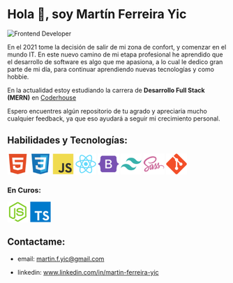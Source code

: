 # Hola 👋, soy **Martín Ferreira Yic**

![Frontend Developer](https://res.cloudinary.com/practicaldev/image/fetch/s--iiE-sG6R--/c_imagga_scale,f_auto,fl_progressive,h_420,q_auto,w_1000/https://dev-to-uploads.s3.amazonaws.com/i/an073jdwgkc1ztij8sj7.png)

En el 2021 tome la decisión de salir de mi zona de confort, y comenzar en el mundo IT.
En este nuevo camino de mi etapa profesional he aprendido que el desarrollo de software es algo que me apasiona, a lo cual le dedico gran parte de mi día, para continuar aprendiendo nuevas tecnologías y como hobbie.

En la actualidad estoy estudiando la carrera de **Desarrollo Full Stack (MERN)** en [Coderhouse](https://www.coderhouse.com.uy/online/carrera-online-desarrollo-fullstack)

Espero encuentres algún repositorio de tu agrado y apreciaria mucho cualquier feedback, ya que eso ayudará a seguir mi crecimiento personal.

## Habilidades y Tecnologías:

[<img src="https://github.com/devicons/devicon/blob/master/icons/html5/html5-plain.svg" width="48">](https://developer.mozilla.org/es/docs/Web/HTML)
[<img src="https://github.com/devicons/devicon/blob/master/icons/css3/css3-original.svg" width="48">](https://www.w3schools.com/css/)
[<img src="https://github.com/devicons/devicon/blob/master/icons/javascript/javascript-original.svg" width="48">](https://www.javascript.com/)
[<img src="https://github.com/devicons/devicon/blob/master/icons/react/react-original.svg" width="48">](https://es.reactjs.org/)
[<img src="https://github.com/devicons/devicon/blob/master/icons/bootstrap/bootstrap-plain.svg" width="48">](https://getbootstrap.com/)
[<img src="https://github.com/devicons/devicon/blob/master/icons/tailwindcss/tailwindcss-plain.svg" width="48">](https://tailwindcss.com/)
[<img src="https://github.com/devicons/devicon/blob/master/icons/sass/sass-original.svg" width="48">](https://sass-lang.com/)
[<img src="https://github.com/devicons/devicon/blob/master/icons/git/git-original.svg" width="48">](https://git-scm.com/)


### En Curos:

[<img src="https://raw.githubusercontent.com/devicons/devicon/1119b9f84c0290e0f0b38982099a2bd027a48bf1/icons/nodejs/nodejs-plain.svg" width="48">](https://nodejs.org/en/)
[<img src="https://raw.githubusercontent.com/devicons/devicon/1119b9f84c0290e0f0b38982099a2bd027a48bf1/icons/typescript/typescript-original.svg" width="48">](https://www.typescriptlang.org/)


## Contactame: 

- email: martin.f.yic@gmail.com


- linkedin: www.linkedin.com/in/martin-ferreira-yic
